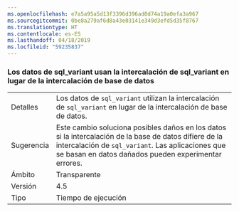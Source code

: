 ```yaml
---
ms.openlocfilehash: e7a5a95a5d13f3396d396ad0d74a19a0efa3a967
ms.sourcegitcommit: 0be8a279af6d8a43e03141e349d3efd5d35f8767
ms.translationtype: HT
ms.contentlocale: es-ES
ms.lasthandoff: 04/18/2019
ms.locfileid: "59235837"
---
```

### <a name="sqlvariant-data-uses-sqlvariant-collation-rather-than-database-collation"></a>Los datos de sql_variant usan la intercalación de sql_variant en lugar de la intercalación de base de datos

|   |   |
|---|---|
|Detalles|Los datos de <code>sql_variant</code> utilizan la intercalación de <code>sql_variant</code> en lugar de la intercalación de base de datos.|
|Sugerencia|Este cambio soluciona posibles daños en los datos si la intercalación de la base de datos difiere de la intercalación de <code>sql_variant</code>. Las aplicaciones que se basan en datos dañados pueden experimentar errores.|
|Ámbito|Transparente|
|Versión|4.5|
|Tipo|Tiempo de ejecución|
